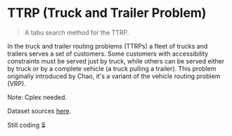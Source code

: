 # TTRP (Truck and Trailer Problem)

> A tabu search method for the TTRP.

In the truck and trailer routing problems (TTRPs) a fleet of trucks and trailers serves a set of customers.
Some customers with accessibility constraints must be served just by truck, while others can be served
either by truck or by a complete vehicle (a truck pulling a trailer). This problem originally introduced by Chao, it's a variant of the vehicle routing problem (VRP).

Note: Cplex needed.

Dataset sources [here](http://web.ntust.edu.tw/~vincent/ttrp/).

Still coding ⏳